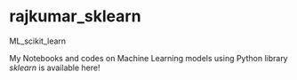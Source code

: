 # rajkumar_sklearn
ML_scikit_learn

My Notebooks and codes on Machine Learning models using Python library *sklearn* is available here!
